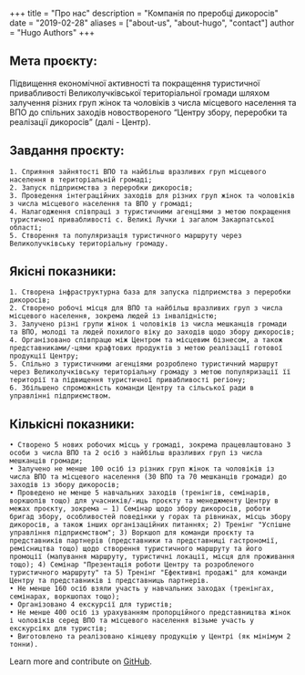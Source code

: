 +++
title = "Про нас"
description = "Компанія по преробці дикоросів"
date = "2019-02-28"
aliases = ["about-us", "about-hugo", "contact"]
author = "Hugo Authors"
+++

## Мета проєкту:
Підвищення економічної активності та покращення туристичної привабливості Великолучківської територіальної громади шляхом залучення різних груп жінок та чоловіків з числа місцевого населення та ВПО до спільних заходів новоствореного “Центру збору, переробки та реалізації дикоросів” (далі - Центр).

## Завдання проєкту:
    1. Сприяння зайнятості ВПО та найбільш вразливих груп місцевого населення в територіальній громаді;
    2. Запуск підприємства з переробки дикоросів;
    3. Проведення інтеграційних заходів для різних груп жінок та чоловіків з числа місцевого населення та ВПО у громаді;
    4. Налагодження співпраці з туристичними агенціями з метою покращення туристичної привабливості с. Великі Лучки і загалом Закарпатської області;
    5. Створення та популяризація туристичного маршруту через Великолучківську територіальну громаду.

## Якісні показники:
    1. Створена інфраструктурна база для запуска підприємства з переробки дикоросів;
    2. Створено робочі місця для ВПО та найбільш вразливих груп з числа місцевого населення, зокрема людей із інвалідністю;
    3. Залучено різні групи жінок і чоловіків із числа мешканців громади та ВПО, молоді та людей похилого віку до заходів щодо збору дикоросів;
    4. Організовано співпрацю між Центром та місцевим бізнесом, а також представниками/-цями крафтових продуктів з метою реалізації готової продукції Центру;
    5. Спільно з туристичними агенціями розроблено туристичний маршрут через Великолучківську територіальну громаду з метою популяризації її території та підвищення туристичної привабливості регіону;
    6. Збільшено спроможність команди Центру та сільської ради в управлінні підприємством.

## Кількісні показники:
    • Cтворено 5 нових робочих місць у громаді, зокрема працевлаштовано 3 особи з числа ВПО та 2 осіб з найбільш вразливих груп із числа мешканців громади;
    • Залучено не менше 100 осіб із різних груп жінок та чоловіків із числа ВПО та місцевого населення (30 ВПО та 70 мешканців громади) до заходів із збору дикоросів;
    • Проведено не менше 5 навчальних заходів (тренінгів, семінарів, воркшопів тощо) для учасників/-иць проєкту та менеджменту Центру в межах проєкту, зокрема – 1) Семінар щодо збору дикоросів, роботи бригад збору, особливостей поведінки у горах та рівнинах, місць збору дикоросів, а також інших організаційних питаннях; 2) Тренінг "Успішне управління підприємством"; 3) Воркшоп для команди проєкту та представників партнерів (представники та представниці гастрономії, ремісництва тощо) щодо створення туристичного маршруту та його промоції (мапування маршруту, туристичні локації, місця для проживання тощо); 4) Семінар "Презентація роботи Центру та розробленого туристичного маршруту" та 5) Тренінг "Ефективні продажі" для команди Центру та представників і представниць партнерів.
    • Не менше 160 осіб взяли участь у навчальних заходах (тренінгах, семінарах, воркшопах тощо);
    • Організовано 4 екскурсії для туристів;
    • Не менше 400 осіб із урахуванням пропорційного представництва жінок і чоловіків серед ВПО та місцевого населення візьме участь у екскурсіях для туристів;
    • Виготовлено та реалізовано кінцеву продукцію у Центрі (як мінімум 2 тонни).

Learn more and contribute on [GitHub](https://github.com/gohugoio).
